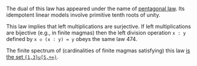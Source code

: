 The dual of this law has appeared under the name of [pentagonal law](https://arxiv.org/abs/1907.06635).  Its idempotent linear models involve primitive tenth roots of unity.

This law implies that left multiplications are surjective.  If left multiplications are bijective (e.g., in finite magmas) then the left division operation `x : y` defined by `x ◇ (x : y) = y` obeys the same law 474.

The finite spectrum of (cardinalities of finite magmas satisfying) this law [is the set `{1,3}∪[5,+∞)`](https://leanprover.zulipchat.com/#narrow/channel/458659-Equational/topic/Order.203.20Spectra/with/527073087).
